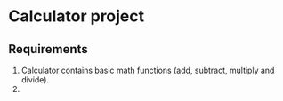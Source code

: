 # Calculator project

## Requirements
1. Calculator contains basic math functions (add, subtract, multiply and divide).
2. 
